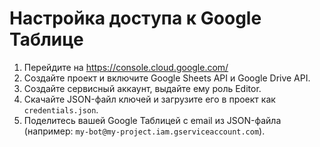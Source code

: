 
# Настройка доступа к Google Таблице

1. Перейдите на https://console.cloud.google.com/
2. Создайте проект и включите Google Sheets API и Google Drive API.
3. Создайте сервисный аккаунт, выдайте ему роль Editor.
4. Скачайте JSON-файл ключей и загрузите его в проект как `credentials.json`.
5. Поделитесь вашей Google Таблицей с email из JSON-файла (например: `my-bot@my-project.iam.gserviceaccount.com`).
